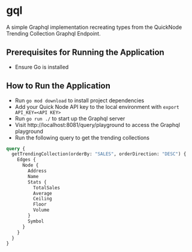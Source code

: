 # gql

A simple Graphql implementation recreating types from the QuickNode Trending Collection Graphql Endpoint.

## Prerequisites for Running the Application
* Ensure Go is installed

## How to Run the Application
* Run `go mod download` to install project dependencies
* Add your Quick Node API key to  the local environment with `export API_KEY=<API KEY>`
* Run `go run ./` to start up the Graphql server
* Visit http://localhost:8081/query/playground to access the Graphql playground
* Run the following query to get the trending collections
```graphql
query {
  getTrendingCollection(orderBy: "SALES", orderDirection: "DESC") {
    Edges {
      Node {
        Address
        Name
        Stats {
          TotalSales
          Average
          Ceiling
          Floor
          Volume
        }
        Symbol
      }
    }
  }
}
```



